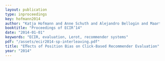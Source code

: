 ```yaml
---
layout: publication
type: inproceedings
key: hofmann2014
author: "Katja Hofmann and Anne Schuth and Alejandro Bellogin and Maarten de Rijke"
booktitle: "Proceedings of ECIR’14"
date: "2014-01-01"
keywords: "ECIR, evaluation, Lerot, recommender systems"
pdf: "/assets/ecir2014-sp-interleaving.pdf"
title: "Eﬀects of Position Bias on Click-Based Recommender Evaluation"
year: "2014"
---
```

